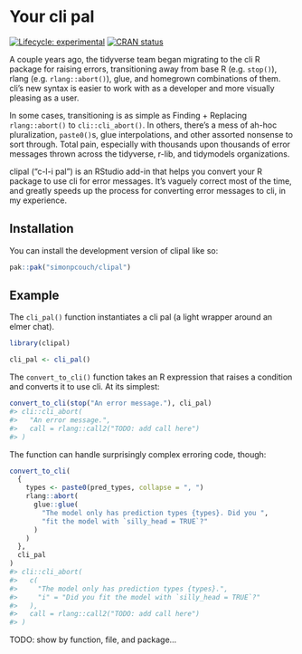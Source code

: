 
<!-- README.md is generated from README.Rmd. Please edit that file -->

# Your cli pal

<!-- badges: start -->

[![Lifecycle:
experimental](https://img.shields.io/badge/lifecycle-experimental-orange.svg)](https://lifecycle.r-lib.org/articles/stages.html#experimental)
[![CRAN
status](https://www.r-pkg.org/badges/version/clipal)](https://CRAN.R-project.org/package=clipal)
<!-- badges: end -->

A couple years ago, the tidyverse team began migrating to the cli R
package for raising errors, transitioning away from base R
(e.g. `stop()`), rlang (e.g. `rlang::abort()`), glue, and homegrown
combinations of them. cli’s new syntax is easier to work with as a
developer and more visually pleasing as a user.

In some cases, transitioning is as simple as Finding + Replacing
`rlang::abort()` to `cli::cli_abort()`. In others, there’s a mess of
ah-hoc pluralization, `paste0()`s, glue interpolations, and other
assorted nonsense to sort through. Total pain, especially with thousands
upon thousands of error messages thrown across the tidyverse, r-lib, and
tidymodels organizations.

clipal (“c-l-i pal”) is an RStudio add-in that helps you convert your R
package to use cli for error messages. It’s vaguely correct most of the
time, and greatly speeds up the process for converting error messages to
cli, in my experience.

## Installation

You can install the development version of clipal like so:

``` r
pak::pak("simonpcouch/clipal")
```

## Example

The `cli_pal()` function instantiates a cli pal (a light wrapper around
an elmer chat).

``` r
library(clipal)

cli_pal <- cli_pal()
```

The `convert_to_cli()` function takes an R expression that raises a
condition and converts it to use cli. At its simplest:

``` r
convert_to_cli(stop("An error message."), cli_pal)
#> cli::cli_abort(
#>   "An error message.",
#>   call = rlang::call2("TODO: add call here")
#> )
```

The function can handle surprisingly complex erroring code, though:

``` r
convert_to_cli(
  {
    types <- paste0(pred_types, collapse = ", ")
    rlang::abort(
      glue::glue(
        "The model only has prediction types {types}. Did you ",
        "fit the model with `silly_head = TRUE`?"
      )
    )
  },
  cli_pal
)
#> cli::cli_abort(
#>   c(
#>     "The model only has prediction types {types}.",
#>     "i" = "Did you fit the model with `silly_head = TRUE`?"
#>   ),
#>   call = rlang::call2("TODO: add call here")
#> )
```

TODO: show by function, file, and package…
